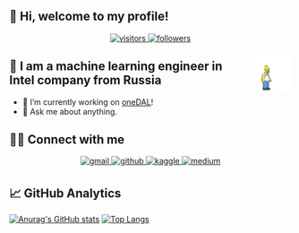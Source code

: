 ## 👋 Hi, welcome to my profile!

<p align="center">
  <a href="https://github.com/PetrovKP">
    <img alt="visitors" src="https://visitor-badge.laobi.icu/badge?page_id=PetrovKP.PetrovKP&style=flat-square">
  </a>
  <a href="https://github.com/PetrovKP">
    <img alt="followers" src="https://img.shields.io/github/followers/PetrovKP?label=followers&style=flat-square">
  </a>
</p>

<img align="right" src="https://github.com/PetrovKP/PetrovKP/blob/main/2095831.gif" width="15%">

## 🙋 I am a machine learning engineer in Intel company from Russia

- 🔭 I’m currently working on [oneDAL](https://github.com/oneapi-src/oneDAL)!
- 💬 Ask me about anything.

## 🤝🏻 Connect with me

<div align="center">
<a href="mailto:petrovich.18116@gmail.com" target="_blank">
<img src=https://img.shields.io/badge/Gmail-D14836?style=for-the-badge&logo=gmail&logoColor=white alt=gmail style="margin-bottom: 5px;" />
</a>
<a href="https://github.com/PetrovKP" target="_blank">
<img src=https://img.shields.io/badge/github-%2324292e.svg?&style=for-the-badge&logo=github&logoColor=white alt=github style="margin-bottom: 5px;" />
</a>
<a href="https://www.kaggle.com/kppetrov" target="_blank">
<img src=https://img.shields.io/badge/kaggle-%2344BAE8.svg?&style=for-the-badge&logo=kaggle&logoColor=white alt=kaggle style="margin-bottom: 5px;" />
</a>
<a href="https://medium.com/@petrovich.18116" target="_blank">
<img src=https://img.shields.io/badge/medium-%23292929.svg?&style=for-the-badge&logo=medium&logoColor=white alt=medium style="margin-bottom: 5px;" />
</a>  
</div>

## 📈 GitHub Analytics

[![Anurag's GitHub stats](https://github-readme-stats.vercel.app/api?username=PetrovKP&theme=vue&show_icons=true&count_private=true&hide_border=true)](https://github.com/PetrovKP)
[![Top Langs](https://github-readme-stats.vercel.app/api/top-langs/?username=PetrovKP&layout=compact&theme=vue&count_private=true&langs_count=8&show_icons=true&hide_border=true)](https://github.com/PetrovKP)
